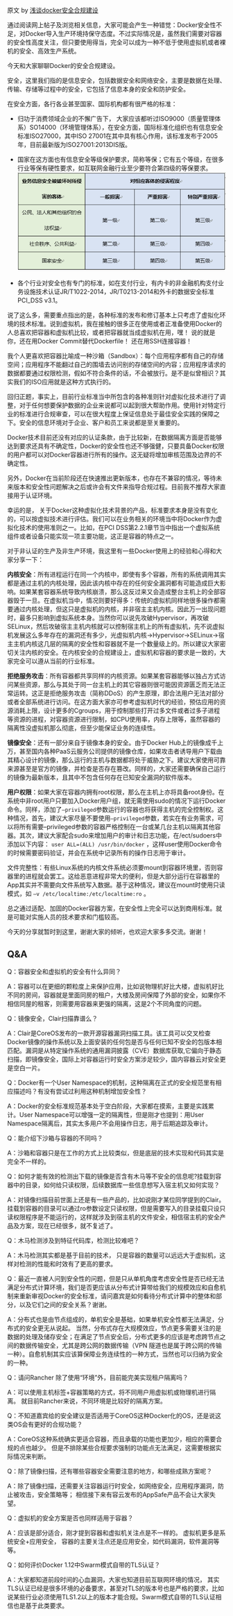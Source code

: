原文 by [浅谈docker安全合规建设](https://mp.weixin.qq.com/s?__biz=MzA5OTAyNzQ2OA==&mid=2649690923&idx=1&sn=3741c618f186058bae628cc4bb669bb3&mpshare=1&scene=1&srcid=0709lCW8m1YOMDzL3uH8aT87#rd)  

通过阅读网上帖子及浏览相关信息，大家可能会产生一种错觉：Docker安全性不足，对Docker导入生产环境持保守态度。不过实际情况是，虽然我们需要对容器的安全性高度关注，但只要使用得当，完全可以成为一种不低于使用虚拟机或者裸机的安全、高效生产系统。  

今天和大家聊聊Docker的安全合规建设。  

安全，这里我们指的是信息安全，包括数据安全和网络安全，主要是数据在处理、传输、存储等过程中的安全，它包括了信息本身的安全和防护安全。  

在安全方面，各行各业甚至国家、国际机构都有很严格的标准： 

* 归功于消费领域企业的不懈广告下， 大家应该都听过ISO9000（质量管理体系）SO14000（环境管理体系），在安全方面，国际标准化组织也有信息安全标准ISO27000，其中ISO 27001在其中具有核心作用，该标准发布于2005年，目前最新版为ISO27001:2013DIS版。  

* 国家在这方面也有信息安全等级保护要求，简称等保；它有五个等级，在很多行业等保有硬性要求，如互联网金融行业至少要符合第四级的等保要求。  
![](../pictures/dockersec1.png)  
* 各个行业对安全也有专门的标准，如在支付行业，有内卡的非金融机构支付业务设施技术认证JR/T1022-2014，JR/T0213-2014和外卡的数据安全标准PCI_DSS v3.1。  

说了这么多，需要重点指出的是，各种标准的发布和修订基本上只考虑了虚拟化环境的技术标准。说到虚拟机，我在接触的很多正在使用或者正准备使用Docker的人总喜欢把容器和虚拟机比较，或者把容器就当成虚拟机在用，嘿！ 说的就是你，还在用Docker Commit替代Dockerfile！ 还在用SSH连接容器！  

我个人更喜欢把容器比喻成一种沙箱（Sandbox）：每个应用程序都有自己的存储空间；应用程序不能翻过自己的围墙去访问别的存储空间的内容；应用程序请求的数据都要通过权限检测，假如不符合条件的话，不会被放行。是不是似曾相识？其实我们的ISO应用就是这种方式执行的。  

回归正题，事实上，目前行业标准当中所包含的各种准则针对虚拟化技术进行了调整，对于任何想要保护数据的企业来说都可以起到很大帮助作用。使用针对特定行业的标准进行合规审查，可以在很大程度上保证信息处于最佳安全实践的保障之下。安全的信息环境对于企业、客户和员工来说都是至关重要的。  

Docker技术目前还没有对应的认证条款，由于比较新，在数据隔离方面是否能够达到要求还具有不确定性，Docker的安全性也还不够强健，只要具备Docker权限的用户都可以对Docker容器进行所有的操作。这无疑将增加审核范围及边界的不确定性。  

另外，Docker在当前阶段还在快速推出更新版本，也存在不兼容的情况，等待未来版本和安全性问题解决之后或许会有文件来指导合规过程。目前我不推荐大家直接用于认证环境。  

幸运的是， 关于Docker这种虚拟化技术背景的产品，标准要求本身是没有变化的，可以按虚拟技术进行评估。我们可以在业务相关的环境当中将Docker作为虚拟化技术的使用准则之一。比如，在PCI DSS第2.2.1章节当中指出一个虚拟系统组件或者设备只能实现一项主要功能，这正是容器的特点之一。  

对于非认证的生产及非生产环境，我这里有一些Docker使用上的经验和心得和大家分享一下：  

**内核安全**：所有进程运行在同一个内核中，即使有多个容器，所有的系统调用其实都是通过主机的内核处理，因此该内核中存在的任何安全漏洞都有可能造成巨大影响。如果某套容器系统导致内核崩溃，那么这反过来又会造成整台主机上的全部容器毁于一旦。在虚拟机当中，情况则要好得多：传统的虚拟机同样地很多操作都需要通过内核处理，但这只是虚拟机的内核，并非宿主主机内核。因此万一出现问题时，最多只影响到虚拟系统本身。当然你可以说先攻破Hypervisor，再攻破SELinux，然后攻破宿主主机内核就可以控制宿主机上的所有虚拟机，先不说虚拟机发展这么多年存在的漏洞还有多少，光虚拟机内核→Hypervisor→SELinux→宿主主机内核这几层的隔离的安全性和容器就不是一个数量级上的。所以建议大家密切关注内核的安全。在内核安全的合规建设上，虚拟机和容器的要求是一致的，大家完全可以遵从当前的行业标准。  

**拒绝服务攻击**：所有容器都共享同样的内核资源。如果某套容器能够以独占方式访问某些资源，那么与其处于同一台主机上的其它容器则很可能因资源匮乏而无法正常运转。这正是拒绝服务攻击（简称DDoS）的产生原理，即合法用户无法对部分或者全部系统进行访问。在这方面大家亦可参考虚拟机时代的经验，预估应用的资源消耗上限，设计更多的Cgroups，用于控制那些打开过多文件或者过多子进程等资源的进程，对容器资源进行限制，如CPU使用率，内存上限等，虽然容器的隔离性没虚拟机那么彻底，但至少能保证业务的连续性。  

**镜像安全**：还有一部分来自于镜像本身的安全。由于Docker Hub上的镜像成千上万，甚至国内各种PaaS云服务公司提供的镜像仓库，如果攻击者诱导用户下载由其精心设计的镜像，那么运行的主机与数据都将处于威胁之下。建议大家使用可靠来源甚至是官方的镜像，并检查是否存在篡改。同样的，大家还需要确保自己运行的镜像为最新版本，且其中不包含任何存在已知安全漏洞的软件版本。  

**用户权限**：如果大家在容器内拥有root权限，那么在主机上亦将具备root身份。在系统中非root用户只要加入Docker用户组，就无需使用sudo的情况下运行Docker命令。同样，添加了`–privileged`参数运行的容器也将获得主机的完全控制权。这种情况，首先，建议大家尽量不要使用`–privileged`参数，若实在有业务需求，可以将所有需要–privileged参数的容器严格控制在一台或某几台主机以隔离其他容器。其次，建议大家配合sudo来增加用户的审计和日志功能，在/ect/sudoers中添加以下内容： `user ALL=(ALL) /usr/bin/docker` ，这样user使用Docker命令的时候需要密码验证，并会在系统中记录所有的操作日志用于审计。   

文件完整性：有些Linux系统的内核文件系统必须要mount到容器环境里，否则容器里的进程就会罢工。这给恶意进程非常大的便利，但是大部分运行在容器里的App其实并不需要向文件系统写入数据。基于这种情况，建议在mount时使用只读模式，如 `–v /etc/localtime:/etc/localtime:ro` 。  

总之通过适配、加固的Docker容器方案，在安全性上完全可以达到商用标准。就是可能对实施人员的技术要求和门槛较高。  

今天的分享就暂时到这里，谢谢大家的倾听，也欢迎大家多多交流。谢谢！  


## Q&A
Q：容器安全和虚拟机的安全有什么异同？  

A：容器可以在更细的颗粒度上来保护应用，比如说物理机好比大楼，虚拟机好比不同的房间，容器就是里面同房的租户，大楼及房间保障了外部的安全，如果你不相信同屋的租客，则需要用容器来更强的隔离，这是2个不同角度的问题。  

Q：镜像安全，Clair扫描靠谱么？  

A：Clair是CoreOS发布的一款开源容器漏洞扫描工具。该工具可以交叉检查Docker镜像的操作系统以及上面安装的任何包是否与任何已知不安全的包版本相匹配。漏洞是从特定操作系统的通用漏洞披露（CVE）数据库获取,它偏向于静态扫描，即镜像安全，国际上对容器运行时安全方案涉足较少，国内容器云对安全更是空白一片。  

Q：Docker有一个User Namespace的机制，这种隔离在正式的安全规范里有相应描述吗？有没有尝试过利用这种机制增加安全性？  

A：Docker的安全标准规范基本处于空白阶段，大家都在摸索，主要是实践累计。User Namespace可以增强一定的隔离性，但是刚才也提到：用User Namespace隔离后，其实太多用户不会用操作日志，用于后期追踪及审计。  

Q：能介绍下沙箱与容器的不同吗？  

A：沙箱和容器只是在工作的方式上比较类似，但是底层的技术实现和代码其实是完全不一样的。 

Q：如何才能有效的检测出下载的镜像是否含有木马等不安全的信息呢?挂载到容器中的目录，如何给只读权限，后续数据库一些信息想写入宿主机又如何实现？  

A：对镜像扫描目前世面上还是有一些产品的，比如说刚才某位同学提到的Clair。 挂载到容器的目录可以通过ro参数设定只读权限，但是需要写入的目录挂载只设只读权限程序是不能运行的，这样就涉及到宿主机的文件安全，相信宿主机的安全产品及方案，现在已经很多，就不复述了。  

Q：木马检测涉及到特征代码库，检测比较难吧？  

A：木马检测其实都是基于目前的技术， 只是容器的数量可以远远大于虚拟机，这样对检测的性能和时效有了更高的要求。  

Q：最近一直被人问到安全性的问题，但是只从单机角度考虑安全性是否已经无法满足分布式计算环境，我们是否更应该从分布式计算带给我们的规模效应和自愈机制来重新审视Docker的安全标准，请问嘉宾是如何看待分布式计算中的整体和部分，以及它们之间的安全关系？谢谢。  

A：分布式也是由节点组成的，单机安全是基础，如果单机安全性都无法满足，分布式的安全更无从说起。 当然，分布式存在大规模效应，节点更多需要关注的是数据的处理及储存安全；在满足了节点安全后，分布式更多的应该是考虑跨节点之间的数据传输安全，尤其是跨公网的数据传输（VPN 隧道也是属于跨公网的传输一种）。自愈机制其实应该算保障业务连续性的一种方式，当然也可以归纳为安全的一种。  

Q：请问Rancher 除了使用“环境”外，目前能完美实现租户隔离吗？  

A：可以使用主机标签+容器策略的方式，将不同用户用虚拟机或物理机进行隔离。 就目前Rancher来说，不同环境是比较好的隔离方案。  
  
Q：不知道嘉宾给的安全建议是否适用于CoreOS这种Docker化的OS，还是说这类OS会有更好的合规功能？  

A：CoreOS这种系统确实更适合容器，而且承载的功能也更加少，相应的需要合规的点也越少。 但是不排除某些合规要求强制的功能点无法满足，这需要根据实际情况来判断。  

Q：除了镜像扫描，还有哪些容器安全需要注意的地方，和哪些成熟方案呢？  

A：除了镜像扫描，还需要关注容器运行时安全，如网络安全，应用程序漏洞，防止被攻击，安全策略等； 相信接下来有容云发布的AppSafe产品不会让大家失望。  

Q：虚拟机的安全方案是否也同样适用于容器？  

A：应该是部分适合，刚才提到容器和虚拟机关注点是不一样的。 虚拟机更多是系统安全+应用安全， 容器的主要关注点还是应用安全，如代码漏洞，软件漏洞等等。  

Q：如何评价Docker 1.12中Swarm模式自带的TLS认证？   

A：大家都知道前段时间的心血漏洞，大家也知道目前互联网环境的情况， 其实TLS认证已经是很多环境的必备要求，甚至对TLS的版本号也是严格的要求，比如说某些行业必须使用TLS1.2以上的版本才能合规。Swarm模式自带的TLS认证相信也是基于此类要求。   